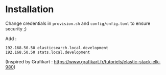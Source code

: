 Installation
===

Change credentials in `provision.sh` and `config/onfig.toml` to ensure security ;)

Add :
```
192.168.50.50 elasticsearch.local.development
192.168.50.50 stats.local.development
```

(Inspired by Grafikart : https://www.grafikart.fr/tutoriels/elastic-stack-elk-980)